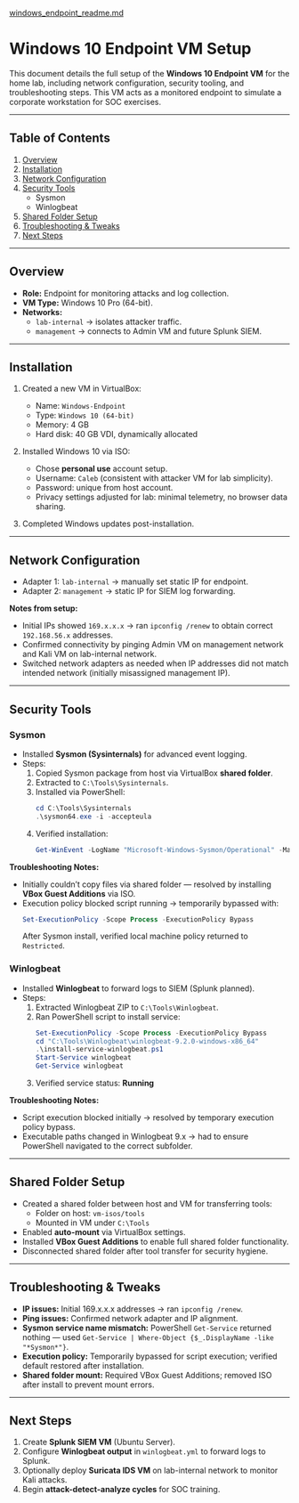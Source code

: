 [windows_endpoint_readme.md](https://github.com/user-attachments/files/23136762/windows_endpoint_readme.md)
# Windows 10 Endpoint VM Setup

This document details the full setup of the **Windows 10 Endpoint VM** for the home lab, including network configuration, security tooling, and troubleshooting steps. This VM acts as a monitored endpoint to simulate a corporate workstation for SOC exercises.

---

## Table of Contents

1. [Overview](#overview)
2. [Installation](#installation)
3. [Network Configuration](#network-configuration)
4. [Security Tools](#security-tools)
    - Sysmon
    - Winlogbeat
5. [Shared Folder Setup](#shared-folder-setup)
6. [Troubleshooting & Tweaks](#troubleshooting--tweaks)
7. [Next Steps](#next-steps)

---

## Overview

- **Role:** Endpoint for monitoring attacks and log collection.
- **VM Type:** Windows 10 Pro (64-bit).
- **Networks:**
  - `lab-internal` → isolates attacker traffic.
  - `management` → connects to Admin VM and future Splunk SIEM.

---

## Installation

1. Created a new VM in VirtualBox:
   - Name: `Windows-Endpoint`
   - Type: `Windows 10 (64-bit)`
   - Memory: 4 GB
   - Hard disk: 40 GB VDI, dynamically allocated

2. Installed Windows 10 via ISO:
   - Chose **personal use** account setup.
   - Username: `Caleb` (consistent with attacker VM for lab simplicity).
   - Password: unique from host account.
   - Privacy settings adjusted for lab: minimal telemetry, no browser data sharing.

3. Completed Windows updates post-installation.

---

## Network Configuration

- Adapter 1: `lab-internal` → manually set static IP for endpoint.
- Adapter 2: `management` → static IP for SIEM log forwarding.

**Notes from setup:**

- Initial IPs showed `169.x.x.x` → ran `ipconfig /renew` to obtain correct `192.168.56.x` addresses.
- Confirmed connectivity by pinging Admin VM on management network and Kali VM on lab-internal network.
- Switched network adapters as needed when IP addresses did not match intended network (initially misassigned management IP).

---

## Security Tools

### Sysmon

- Installed **Sysmon (Sysinternals)** for advanced event logging.
- Steps:
  1. Copied Sysmon package from host via VirtualBox **shared folder**.
  2. Extracted to `C:\Tools\Sysinternals`.
  3. Installed via PowerShell:
     ```powershell
     cd C:\Tools\Sysinternals
     .\sysmon64.exe -i -accepteula
     ```
  4. Verified installation:
     ```powershell
     Get-WinEvent -LogName "Microsoft-Windows-Sysmon/Operational" -MaxEvents 5
     ```

**Troubleshooting Notes:**
- Initially couldn’t copy files via shared folder — resolved by installing **VBox Guest Additions** via ISO.
- Execution policy blocked script running → temporarily bypassed with:
  ```powershell
  Set-ExecutionPolicy -Scope Process -ExecutionPolicy Bypass
  ```
  After Sysmon install, verified local machine policy returned to `Restricted`.

### Winlogbeat

- Installed **Winlogbeat** to forward logs to SIEM (Splunk planned).
- Steps:
  1. Extracted Winlogbeat ZIP to `C:\Tools\Winlogbeat`.
  2. Ran PowerShell script to install service:
     ```powershell
     Set-ExecutionPolicy -Scope Process -ExecutionPolicy Bypass
     cd "C:\Tools\Winlogbeat\winlogbeat-9.2.0-windows-x86_64"
     .\install-service-winlogbeat.ps1
     Start-Service winlogbeat
     Get-Service winlogbeat
     ```
  3. Verified service status: **Running**

**Troubleshooting Notes:**
- Script execution blocked initially → resolved by temporary execution policy bypass.
- Executable paths changed in Winlogbeat 9.x → had to ensure PowerShell navigated to the correct subfolder.

---

## Shared Folder Setup

- Created a shared folder between host and VM for transferring tools:
  - Folder on host: `vm-isos/tools`
  - Mounted in VM under `C:\Tools`
- Enabled **auto-mount** via VirtualBox settings.
- Installed **VBox Guest Additions** to enable full shared folder functionality.
- Disconnected shared folder after tool transfer for security hygiene.

---

## Troubleshooting & Tweaks

- **IP issues:** Initial 169.x.x.x addresses → ran `ipconfig /renew`.
- **Ping issues:** Confirmed network adapter and IP alignment.
- **Sysmon service name mismatch:** PowerShell `Get-Service` returned nothing — used `Get-Service | Where-Object {$_.DisplayName -like "*Sysmon*"}`.
- **Execution policy:** Temporarily bypassed for script execution; verified default restored after installation.
- **Shared folder mount:** Required VBox Guest Additions; removed ISO after install to prevent mount errors.

---

## Next Steps

1. Create **Splunk SIEM VM** (Ubuntu Server).
2. Configure **Winlogbeat output** in `winlogbeat.yml` to forward logs to Splunk.
3. Optionally deploy **Suricata IDS VM** on lab-internal network to monitor Kali attacks.
4. Begin **attack-detect-analyze cycles** for SOC training.

